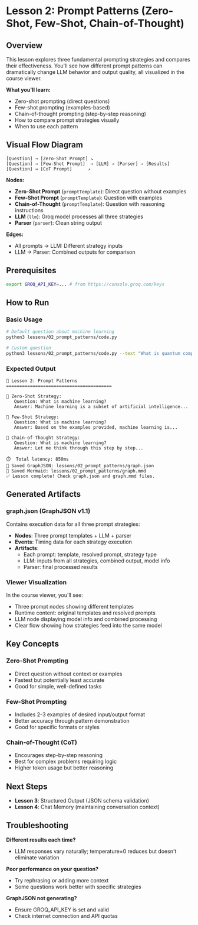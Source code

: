 # Lesson 2: Prompt Patterns (Zero-Shot, Few-Shot, Chain-of-Thought)

## Overview

This lesson explores three fundamental prompting strategies and compares their effectiveness. You'll see how different prompt patterns can dramatically change LLM behavior and output quality, all visualized in the course viewer.

**What you'll learn:**
- Zero-shot prompting (direct questions)
- Few-shot prompting (examples-based)
- Chain-of-thought prompting (step-by-step reasoning)
- How to compare prompt strategies visually
- When to use each pattern

## Visual Flow Diagram

```
[Question] → [Zero-Shot Prompt] ↘
[Question] → [Few-Shot Prompt]  → [LLM] → [Parser] → [Results]
[Question] → [CoT Prompt]      ↗
```

**Nodes:**
- **Zero-Shot Prompt** (`promptTemplate`): Direct question without examples
- **Few-Shot Prompt** (`promptTemplate`): Question with examples 
- **Chain-of-Thought** (`promptTemplate`): Question with reasoning instructions
- **LLM** (`llm`): Groq model processes all three strategies
- **Parser** (`parser`): Clean string output

**Edges:**
- All prompts → LLM: Different strategy inputs
- LLM → Parser: Combined outputs for comparison

## Prerequisites

```bash
export GROQ_API_KEY=... # from https://console.groq.com/keys
```

## How to Run

### Basic Usage

```bash
# Default question about machine learning
python3 lessons/02_prompt_patterns/code.py

# Custom question
python3 lessons/02_prompt_patterns/code.py --text "What is quantum computing?"
```

### Expected Output

```
🔗 Lesson 2: Prompt Patterns
========================================

📝 Zero-Shot Strategy:
   Question: What is machine learning?
   Answer: Machine learning is a subset of artificial intelligence...

📝 Few-Shot Strategy:
   Question: What is machine learning?
   Answer: Based on the examples provided, machine learning is...

📝 Chain-of-Thought Strategy:
   Question: What is machine learning?
   Answer: Let me think through this step by step...

⏱️  Total latency: 850ms
💾 Saved GraphJSON: lessons/02_prompt_patterns/graph.json
🎨 Saved Mermaid: lessons/02_prompt_patterns/graph.mmd
✅ Lesson complete! Check graph.json and graph.mmd files.
```

## Generated Artifacts

### graph.json (GraphJSON v1.1)

Contains execution data for all three prompt strategies:

- **Nodes**: Three prompt templates + LLM + parser
- **Events**: Timing data for each strategy execution
- **Artifacts**: 
  - Each prompt: template, resolved prompt, strategy type
  - LLM: inputs from all strategies, combined output, model info
  - Parser: final processed results

### Viewer Visualization

In the course viewer, you'll see:
- Three prompt nodes showing different templates
- Runtime content: original templates and resolved prompts
- LLM node displaying model info and combined processing
- Clear flow showing how strategies feed into the same model

## Key Concepts

### Zero-Shot Prompting
- Direct question without context or examples
- Fastest but potentially least accurate
- Good for simple, well-defined tasks

### Few-Shot Prompting  
- Includes 2-3 examples of desired input/output format
- Better accuracy through pattern demonstration
- Good for specific formats or styles

### Chain-of-Thought (CoT)
- Encourages step-by-step reasoning
- Best for complex problems requiring logic
- Higher token usage but better reasoning

## Next Steps

- **Lesson 3**: Structured Output (JSON schema validation)
- **Lesson 4**: Chat Memory (maintaining conversation context)

## Troubleshooting

**Different results each time?**
- LLM responses vary naturally; temperature=0 reduces but doesn't eliminate variation

**Poor performance on your question?**
- Try rephrasing or adding more context
- Some questions work better with specific strategies

**GraphJSON not generating?**
- Ensure GROQ_API_KEY is set and valid
- Check internet connection and API quotas
